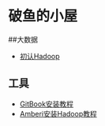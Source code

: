 
# 破鱼的小屋
##大数据
* [初认Hadoop](Content/chapter3.md)

## 工具
* [GitBook安装教程](Content/chapter98.md)
* [Amberi安装Hadoop教程](Content/chapter99.md)


